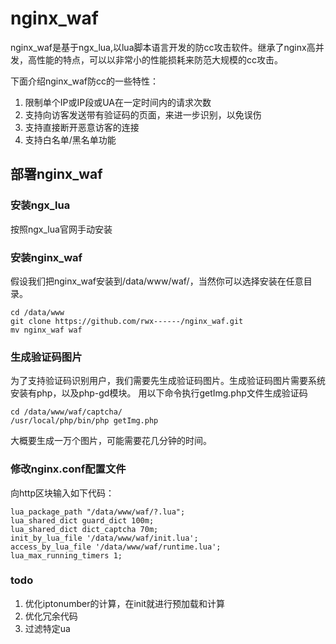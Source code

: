 # nginx_waf

nginx\_waf是基于ngx\_lua,以lua脚本语言开发的防cc攻击软件。继承了nginx高并发，高性能的特点，可以以非常小的性能损耗来防范大规模的cc攻击。

下面介绍nginx\_waf防cc的一些特性：

1. 限制单个IP或IP段或UA在一定时间内的请求次数
2. 支持向访客发送带有验证码的页面，来进一步识别，以免误伤
3. 支持直接断开恶意访客的连接
4. 支持白名单/黑名单功能

## 部署nginx_waf
### 安装ngx_lua

按照ngx\_lua官网手动安装

### 安装nginx_waf

假设我们把nginx_waf安装到/data/www/waf/，当然你可以选择安装在任意目录。

```
cd /data/www
git clone https://github.com/rwx------/nginx_waf.git
mv nginx_waf waf
```

### 生成验证码图片

为了支持验证码识别用户，我们需要先生成验证码图片。生成验证码图片需要系统安装有php，以及php-gd模块。
用以下命令执行getImg.php文件生成验证码

```
cd /data/www/waf/captcha/
/usr/local/php/bin/php getImg.php
```

大概要生成一万个图片，可能需要花几分钟的时间。

### 修改nginx.conf配置文件

向http区块输入如下代码：

```
lua_package_path "/data/www/waf/?.lua";
lua_shared_dict guard_dict 100m;
lua_shared_dict dict_captcha 70m;
init_by_lua_file '/data/www/waf/init.lua';
access_by_lua_file '/data/www/waf/runtime.lua';
lua_max_running_timers 1;
```

### todo
1. 优化iptonumber的计算，在init就进行预加载和计算
2. 优化冗余代码
3. 过滤特定ua
